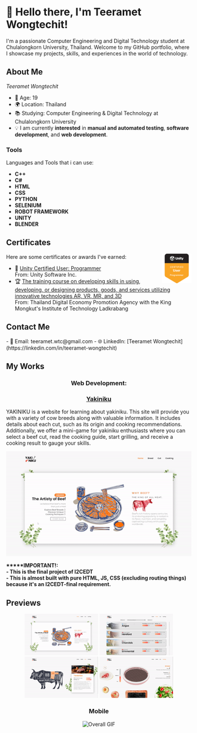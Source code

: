 # 👋 Hello there, I'm Teeramet Wongtechit!

I'm a passionate Computer Engineering and Digital Technology student at Chulalongkorn University, Thailand. Welcome to my GitHub portfolio, where I showcase my projects, skills, and experiences in the world of technology.

## About Me

_Teeramet Wongtechit_

- 🧓 Age: 19
- 🌍 Location: Thailand
- 📚 Studying: Computer Engineering & Digital Technology at Chulalongkorn University
- 💡 I am currently **interested** in **manual and automated testing**, **software development**, and 
**web development**.

<h3 align="left">Tools</h3>
Languages and Tools that i can use:

  * __C++__
  * __C#__
  * __HTML__
  * __CSS__
  * __PYTHON__
  * __SELENIUM__
  * __ROBOT FRAMEWORK__
  * __UNITY__
  * __BLENDER__

## Certificates

Here are some certificates or awards I've earned:
<img align="right" src="/materials/unity-certified-user-programmer.png" alt="Unity Certified Badge" width="80" height="80"/>
<br>

- 🏅 [Unity Certified User: Programmer](/materials/Unity_Cert.jpg)<br>  From: Unity Software Inc.
- 🏆 [The training course on developing skills in using, developing, or designing products, goods, and services utilizing innovative technologies AR, VR, MR, and 3D](/materials/1209702179951_cert-1.png)<br> From: Thailand Digital Economy Promotion Agency with the King Mongkut's Institute of Technology Ladkrabang

## Contact Me
</div>
- 📧 Email: teeramet.wtc@gmail.com
- 🌐 LinkedIn: [Teeramet Wongtechit](https://linkedin.com/in/teeramet-wongtechit)

## My Works


<div align="center">
  <h3>Web Development:</h3>
  <h3><a href="https://github.com/Taihenc/YAKINIKU">Yakiniku</a></h3>
</div>

YAKINIKU is a website for learning about yakiniku. This site will provide you with a variety of cow breeds along with valuable information. It includes details about each cut, such as its origin and cooking recommendations. Additionally, we offer a mini-game for yakiniku enthusiasts where you can select a beef cut, read the cooking guide, start grilling, and receive a cooking result to gauge your skills.
<div align="center">
<img src="./gif/overall.gif" alt="Overall GIF" autoplay loop>
</div>

__*****IMPORTANT!: </br>- This is the final project of I2CEDT</br>- This is almost built with pure HTML, JS, CSS (excluding routing things) because it's an I2CEDT-final requirement.__


## Previews
<div align="center">
<img src="./gif/overall.gif" alt="Overall GIF" width="200" autoplay loop>
<img src="./gif/breed.gif" alt="Breed GIF" width="200" autoplay loop>
<img src="./gif/cut.gif" alt="Cut GIF" width="200" autoplay loop>
<img src="./gif/cook.gif" alt="Cook GIF" width="200" autoplay loop>
</div>

### <div align="center"> Mobile </div>
<div align="center">
<img src="./gif/overallPhone.gif" alt="Overall GIF"  height="200" >
</div>
